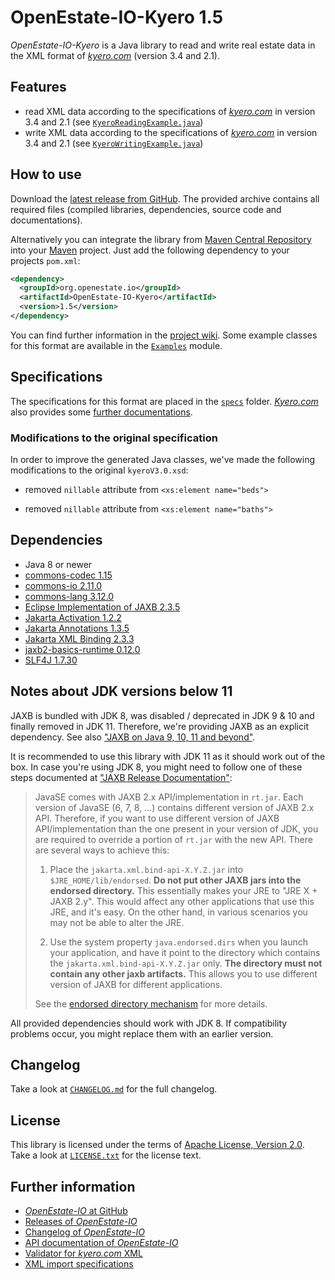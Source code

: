 OpenEstate-IO-Kyero 1.5
=======================

*OpenEstate-IO-Kyero* is a Java library to read and write real estate data in
the XML format of [*kyero.com*](https://www.kyero.com/) (version 3.4 and 2.1).


Features
--------

- read XML data according to the specifications of [*kyero.com*](https://www.kyero.com/) in version 3.4 and 2.1 (see [`KyeroReadingExample.java`](https://github.com/OpenEstate/OpenEstate-IO/blob/v1.5/Examples/src/main/java/org/openestate/io/examples/KyeroReadingExample.java))
- write XML data according to the specifications of [*kyero.com*](https://www.kyero.com/) in version 3.4 and 2.1 (see [`KyeroWritingExample.java`](https://github.com/OpenEstate/OpenEstate-IO/blob/v1.5/Examples/src/main/java/org/openestate/io/examples/KyeroWritingExample.java))


How to use
----------

Download the [latest release from GitHub](https://github.com/OpenEstate/OpenEstate-IO/releases/latest). The provided archive contains all required files (compiled libraries, dependencies, source code and documentations).

Alternatively you can integrate the library from [Maven Central Repository](https://search.maven.org/#search|ga|1|org.openestate.io) into your [Maven](https://maven.apache.org/) project. Just add the following dependency to your projects `pom.xml`:

```xml
<dependency>
  <groupId>org.openestate.io</groupId>
  <artifactId>OpenEstate-IO-Kyero</artifactId>
  <version>1.5</version>
</dependency>
```

You can find further information in the [project wiki](https://github.com/OpenEstate/OpenEstate-IO/wiki/Usage-Kyero). Some example classes for this format are available in the [`Examples`](https://github.com/OpenEstate/OpenEstate-IO/tree/v1.5/Examples) module.


Specifications
--------------

The specifications for this format are placed in the [`specs`](specs) folder. [*Kyero.com*](https://www.kyero.com/) also provides some [further documentations](https://help.kyero.com/article/354-xml-import-specification).


### Modifications to the original specification

In order to improve the generated Java classes, we've made the following modifications to the original `kyeroV3.0.xsd`:

- removed `nillable` attribute from `<xs:element name="beds">`

- removed `nillable` attribute from `<xs:element name="baths">`


Dependencies
------------

- Java 8 or newer
- [commons-codec 1.15](https://commons.apache.org/proper/commons-codec/)
- [commons-io 2.11.0](https://commons.apache.org/proper/commons-io/)
- [commons-lang 3.12.0](https://commons.apache.org/proper/commons-lang/)
- [Eclipse Implementation of JAXB 2.3.5](https://projects.eclipse.org/projects/ee4j.jaxb-impl)
- [Jakarta Activation 1.2.2](https://projects.eclipse.org/projects/ee4j.jaf)
- [Jakarta Annotations 1.3.5](https://projects.eclipse.org/projects/ee4j.ca)
- [Jakarta XML Binding 2.3.3](https://projects.eclipse.org/projects/ee4j.jaxb)
- [jaxb2-basics-runtime 0.12.0](https://github.com/highsource/jaxb2-basics)
- [SLF4J 1.7.30](https://www.slf4j.org/)


Notes about JDK versions below 11
---------------------------------

JAXB is bundled with JDK 8, was disabled / deprecated in JDK 9 & 10 and finally removed in JDK 11. Therefore, we're providing JAXB as an explicit dependency. See also ["JAXB on Java 9, 10, 11 and beyond"](https://www.jesperdj.com/2018/09/30/jaxb-on-java-9-10-11-and-beyond/).

It is recommended to use this library with JDK 11 as it should work out of the box. In case you're using JDK 8, you might need to follow one of these steps documented at ["JAXB Release Documentation"](https://javaee.github.io/jaxb-v2/doc/user-guide/release-documentation.html#deployment-migrating-jaxb-2-0-applications-to-javase-6):

> JavaSE comes with JAXB 2.x API/implementation in `rt.jar`. Each version of JavaSE (6, 7, 8, ...) contains different version of JAXB 2.x API. Therefore, if you want to use different version of JAXB API/implementation than the one present in your version of JDK, you are required to override a portion of `rt.jar` with the new API. There are several ways to achieve this:
>
> 1.    Place the `jakarta.xml.bind-api-X.Y.Z.jar` into `$JRE_HOME/lib/endorsed`. **Do not put other JAXB jars into the endorsed directory.** This essentially makes your JRE to "JRE X + JAXB 2.y". This would affect any other applications that use this JRE, and it's easy. On the other hand, in various scenarios you may not be able to alter the JRE.
>
> 2.    Use the system property `java.endorsed.dirs` when you launch your application, and have it point to the directory which contains the `jakarta.xml.bind-api-X.Y.Z.jar` only. **The directory must not contain any other jaxb artifacts.** This allows you to use different version of JAXB for different applications.
>
> See the [endorsed directory mechanism](http://docs.oracle.com/javase/6/docs/technotes/guides/standards/) for more details.

All provided dependencies should work with JDK 8. If compatibility problems occur, you might replace them with an earlier version.


Changelog
---------

Take a look at [`CHANGELOG.md`](https://github.com/OpenEstate/OpenEstate-IO/blob/v1.5/CHANGELOG.md) for the full changelog.


License
-------

This library is licensed under the terms of [Apache License, Version 2.0](https://www.apache.org/licenses/LICENSE-2.0.html). Take a look at [`LICENSE.txt`](https://github.com/OpenEstate/OpenEstate-IO/blob/v1.5/LICENSE.txt) for the license text.


Further information
-------------------

- [*OpenEstate-IO* at GitHub](https://github.com/OpenEstate/OpenEstate-IO)
- [Releases of *OpenEstate-IO*](https://github.com/OpenEstate/OpenEstate-IO/releases)
- [Changelog of *OpenEstate-IO*](https://github.com/OpenEstate/OpenEstate-IO/blob/v1.5/CHANGELOG.md)
- [API documentation of *OpenEstate-IO*](https://media.openestate.org/apidocs/OpenEstate-IO/)
- [Validator for *kyero.com* XML](https://validator.openestate.org/) 
- [XML import specifications](https://help.kyero.com/estate-agents/xml-import-specification)
